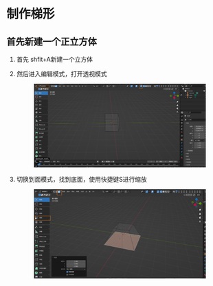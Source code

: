 # 制作梯形

## 首先新建一个正立方体

1. 首先 shfit+A新建一个立方体
2.  然后进入编辑模式，打开透视模式

    <figure><img src="../.gitbook/assets/image (4) (1) (1).png" alt=""><figcaption></figcaption></figure>
3.  切换到面模式，找到底面，使用快捷键S进行缩放

    <figure><img src="../.gitbook/assets/image (5) (1) (1).png" alt=""><figcaption></figcaption></figure>

